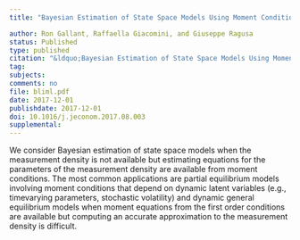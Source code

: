 ```yaml
---
title: "Bayesian Estimation of State Space Models Using Moment Conditions"

author: Ron Gallant, Raffaella Giacomini, and Giuseppe Ragusa
status: Published
type: published
citation: "&ldquo;Bayesian Estimation of State Space Models Using Moment Conditions.&rdquo; Journal of Econometrics, 201(2):198-211"
tag:
subjects:
comments: no
file: bliml.pdf
date: 2017-12-01
publishdate: 2017-12-01
doi: 10.1016/j.jeconom.2017.08.003
supplemental: 
---
```


We consider Bayesian estimation of state space models when the measurement density is not available but estimating equations for the parameters of the measurement density are available from moment conditions. The most common applications are partial equilibrium models involving moment conditions that depend on dynamic latent variables (e.g., timevarying parameters, stochastic volatility) and dynamic general equilibrium models when moment equations from the first order conditions are available but computing an accurate approximation to the measurement density is difficult.